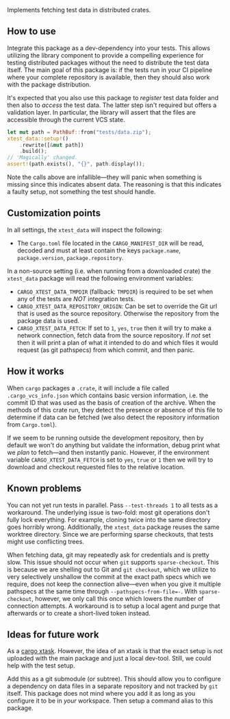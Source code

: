 Implements fetching test data in distributed crates.

## How to use

Integrate this package as a dev-dependency into your tests. This allows
utilizing the library component to provide a compelling experience for testing
distributed packages without the need to distribute the test data itself. The
main goal of this package is: if the tests run in your CI pipeline where your
complete repository is available, then they should also work with the package
distribution.

It's expected that you also use this package to _register_ test data folder and
then also to _access_ the test data. The latter step isn't required but offers a
validation layer. In particular, the library will assert that the files are
accessible through the current VCS state.

```rust
let mut path = PathBuf::from("tests/data.zip");
xtest_data::setup!()
    .rewrite([&mut path])
    .build();
// 'Magically' changed.
assert!(path.exists(), "{}", path.display());
```

Note the calls above are infallible—they will panic when something is missing
since this indicates absent data. The reasoning is that this indicates a faulty
setup, not something the test should handle.

## Customization points

In all settings, the `xtest_data` will inspect the following:
* The `Cargo.toml` file located in the `CARGO_MANIFEST_DIR` will be read,
  decoded and must at least contain the keys `package.name`, `package.version`,
  `package.repository`.

In a non-source setting (i.e. when running from a downloaded crate) the
`xtest_data` package will read the following environment variables:

* `CARGO_XTEST_DATA_TMPDIR` (fallback: `TMPDIR`) is required to be set when any
  of the tests are _NOT_ integration tests.
* `CARGO_XTEST_DATA_REPOSITORY_ORIGIN`: Can be set to override the Git url that
  is used as the source repository. Otherwise the repository from the package
  data is used.
* `CARGO_XTEST_DATA_FETCH`: If set to `1`, `yes`, `true` then it will try to
  make a network connection, fetch data from the source repository. If _not_
  set then it will print a plan of what it intended to do and which files it
  would request (as git pathspecs) from which commit, and then panic.

## How it works

When `cargo` packages a `.crate`, it will include a file called
`.cargo_vcs_info.json` which contains basic version information, i.e. the
commit ID that was used as the basis of creation of the archive. When the
methods of this crate run, they detect the presence or absence of this file to
determine if data can be fetched (we also detect the repository information
from `Cargo.toml`).

If we seem to be running outside the development repository, then by default we
won't do anything but validate the information, debug print what we _plan_ to
fetch—and then instantly panic. However, if the environment variable
`CARGO_XTEST_DATA_FETCH` is set to `yes`, `true` or `1` then we will try
to download and checkout requested files to the relative location.

## Known problems

You can not yet run tests in parallel. Pass `--test-threads 1` to all tests as
a workaround. The underlying issue is two-fold: most git operations don't fully
lock everything. For example, cloning twice into the same directory goes
horribly wrong. Additionally, the `xtest_data` package reuses the same worktree
directory. Since we are performing sparse checkouts, that tests might use
conflicting trees.

When fetching data, git may repeatedly ask for credentials and is pretty slow.
This issue should not occur when `git` supports `sparse-checkout`. This is
because we are shelling out to Git and `git checkout`, which we utilize to very
selectively unshallow the commit at the exact path specs which we require, does
not keep the connection alive—even when you give it multiple pathspecs at the
same time through `--pathspecs-from-file=-`. With `sparse-checkout`, however,
we only call this once which lowers the number of connection attempts. A
workaround is to setup a local agent and purge that afterwards or to create a
short-lived token instead.

## Ideas for future work

As a [cargo xtask][cargo-xtask]. However, the idea of an xtask is that the
exact setup is not uploaded with the main package and just a local dev-tool.
Still, we could help with the test setup.

Add this as a git submodule (or subtree). This should allow you to configure a
dependency on data files in a separate repository and not tracked by `git`
itself. This package does not mind where you add it as long as you configure it
to be in _your_ workspace. Then setup a command alias to this package.

[cargo-xtask]: https://github.com/matklad/cargo-xtask
